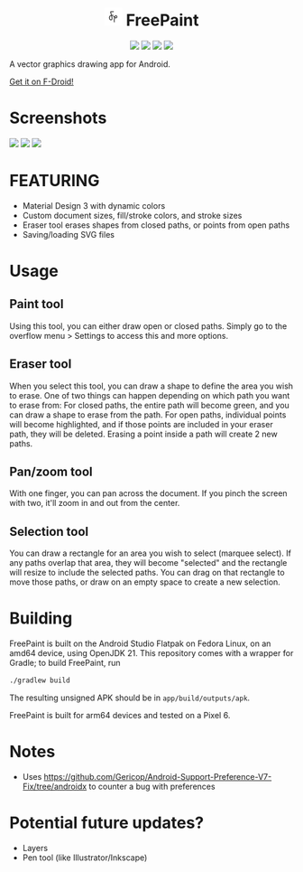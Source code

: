 <!-- Using HTML on markdown is just cursed... -->
<h1 align="center"> <img height="32px" src="fastlane/metadata/android/en-US/images/icon.png"/> FreePaint </h1>

<p align="center">
  <a href="https://f-droid.org/en/packages/io.github.pastthepixels.freepaint"><img src="https://img.shields.io/f-droid/v/io.github.pastthepixels.freepaint" /></a>
  <a href="https://github.com/pastthepixels/FreePaint/releases/latest"><img src="https://img.shields.io/github/downloads/pastthepixels/FreePaint/latest/total" /></a>
  <a href="https://github.com/pastthepixels/FreePaint/issues"><img src="https://img.shields.io/github/issues/pastthepixels/FreePaint" /></a>
  <a href="https://github.com/pastthepixels/FreePaint/graphs/contributors"><img src="https://img.shields.io/github/contributors/pastthepixels/FreePaint" /></a>
</p>

A vector graphics drawing app for Android.

<a href="https://f-droid.org/en/packages/io.github.pastthepixels.freepaint/">Get it on F-Droid!</a>

# Screenshots
<img width="200px" src="https://github.com/pastthepixels/FreePaint/assets/52388215/5cd2b656-bcc9-4091-85e0-d821fbe38c66" />
<img width="200px" src="https://github.com/pastthepixels/FreePaint/assets/52388215/2619125c-024f-4a9b-bc1b-214baa09c638" />
<img width="200px" src="https://github.com/pastthepixels/FreePaint/assets/52388215/93487b6f-5506-4cec-a07a-f4c71b6e20ad" />

# FEATURING
- Material Design 3 with dynamic colors
- Custom document sizes, fill/stroke colors, and stroke sizes
- Eraser tool erases shapes from closed paths, or points from open paths
- Saving/loading SVG files

# Usage
## Paint tool
Using this tool, you can either draw open or closed paths. Simply go to the overflow menu > Settings to access this and more options.
## Eraser tool
When you select this tool, you can draw a shape to define the area you wish to erase. One of two things can happen depending on which path you want to erase from:
For closed paths, the entire path will become green, and you can draw a shape to erase from the path.
For open paths, individual points will become highlighted, and if those points are included in your eraser path, they will be deleted. Erasing a point inside a path will create 2 new paths.
## Pan/zoom tool
With one finger, you can pan across the document. If you pinch the screen with two, it'll zoom in and out from the center.
## Selection tool
You can draw a rectangle for an area you wish to select (marquee select). If any paths overlap that area, they will become "selected" and the rectangle will resize to include the selected paths.
You can drag on that rectangle to move those paths, or draw on an empty space to create a new selection.

# Building
FreePaint is built on the Android Studio Flatpak on Fedora Linux, on an amd64 device, using OpenJDK 21. This repository comes with a wrapper for Gradle; to build FreePaint, run
```bash
./gradlew build
```
The resulting unsigned APK should be in `app/build/outputs/apk`.

FreePaint is built for arm64 devices and tested on a Pixel 6.

# Notes

- Uses https://github.com/Gericop/Android-Support-Preference-V7-Fix/tree/androidx to counter a bug
  with preferences

# Potential future updates?
- Layers
- Pen tool (like Illustrator/Inkscape)
